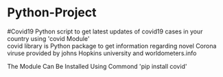 # Python-Project

#Covid19
Python script to get latest updates of covid19 cases in your country using 'covid Module'  
covid library is Python package to get information regarding novel Corona viruse provided by johns Hopkins university and worldometers.info

The Module Can Be Installed Using Commond 'pip install covid'

 

